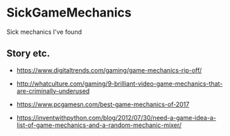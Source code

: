 # SickGameMechanics
Sick mechanics I've found

## Story etc.

- https://www.digitaltrends.com/gaming/game-mechanics-rip-off/

- http://whatculture.com/gaming/9-brilliant-video-game-mechanics-that-are-criminally-underused

- https://www.pcgamesn.com/best-game-mechanics-of-2017

- https://inventwithpython.com/blog/2012/07/30/need-a-game-idea-a-list-of-game-mechanics-and-a-random-mechanic-mixer/
